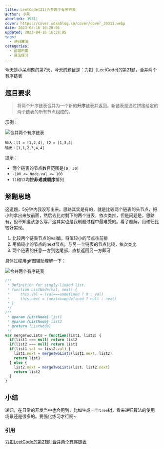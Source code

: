 ```yaml
---
title: LeetCode(21)合并两个有序链表
author: 小呆
abbrlink: 39311
cover: https://cover.xdxmblog.cn/cover/cover_39311.webp
date: 2023-04-16 16:28:05
updated: 2023-04-16 16:28:05
tags:
  - 递归算法
categories: 
  - 前端积累
  - 算法练习
---
```


今天是小呆刷题的第7天，今天的题目是：力扣（LeetCode)的第21题，合并两个有序链表

## 题目要求

> 将两个升序链表合并为一个新的**升序**链表并返回。新链表是通过拼接给定的两个链表的所有节点组成的。

<!--more-->

示例：

![合并两个有序链表](https://img.xdxmblog.cn/images/article_39311_01.png)

```
输入：l1 = [1,2,4], l2 = [1,3,4]
输出：[1,1,2,3,4,4]
```

提示：

- 两个链表的节点数目范围是`[0, 50]`
- `-100 <= Node.val <= 100`
- `l1`和`l2`均按**非递减顺序**排列

## 解题思路

这道题，5分钟内我没写出来。思路其实是有的，就是比较两个链表的头节点，把小的拿出来放前面，然后去比对剩下的两个链表，依次类推，但是问题是，思路有，但不知道该怎么写，这其实也是我刷题过程中最难受的。看了题解，用递归比较好实现。

1. 比较两个链表节点的val值，将值较小的节点往前排
2. 用值较小的节点的next节点，与另一个链表的节点比较，依次类比
3. 两个链表的任意一方到达尾部，直接返回另一方即可

具体过程用gif图辅助理解一下：

![合并两个有序链表](https://img.xdxmblog.cn/images/article_39311_02.gif)

```javascript
/**
 * Definition for singly-linked list.
 * function ListNode(val, next) {
 *     this.val = (val===undefined ? 0 : val)
 *     this.next = (next===undefined ? null : next)
 * }
 */
/**
 * @param {ListNode} list1
 * @param {ListNode} list2
 * @return {ListNode}
 */
var mergeTwoLists = function(list1, list2) {
  if(list1 === null) return list2
  if(list2 === null) return list1
  if(list1.val <= list2.val) {
    list1.next = mergeTwoLists(list1.next, list2)
    return list1
  } else {
    list2.next = mergeTwoLists(list, list2.next)
    return list2
  }
}
```

## 小结

递归，在日常的开发当中也会用到，比如生成一个`tree`树，看来递归算法的使用场景还是很多的。要强化练习才行啊~

### 引用

[力扣LeetCode的第21题-合并两个有序链表](https://leetcode.cn/problems/merge-two-sorted-lists/)
